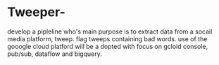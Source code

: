 # Tweeper-

develop a pipleline who's main purpose is to extract data from a socail media platform, tweep.
flag tweeps containing bad words.
use of the gooogle cloud platford will be a dopted with focus on gcloid console, pub/sub, dataflow and bigquery.
